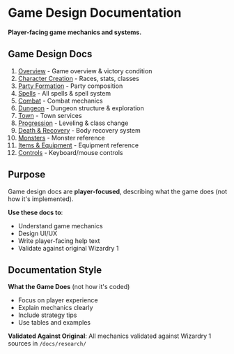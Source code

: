 # Game Design Documentation

**Player-facing game mechanics and systems.**

## Game Design Docs

1. [Overview](./01-overview.md) - Game overview & victory condition
2. [Character Creation](./02-character-creation.md) - Races, stats, classes
3. [Party Formation](./03-party-formation.md) - Party composition
4. [Spells](./04-spells.md) - All spells & spell system
5. [Combat](./05-combat.md) - Combat mechanics
6. [Dungeon](./06-dungeon.md) - Dungeon structure & exploration
7. [Town](./07-town.md) - Town services
8. [Progression](./08-progression.md) - Leveling & class change
9. [Death & Recovery](./09-death-recovery.md) - Body recovery system
10. [Monsters](./10-monsters.md) - Monster reference
11. [Items & Equipment](./11-items-equipment.md) - Equipment reference
12. [Controls](./12-controls.md) - Keyboard/mouse controls

## Purpose

Game design docs are **player-focused**, describing what the game does (not how it's implemented).

**Use these docs to**:
- Understand game mechanics
- Design UI/UX
- Write player-facing help text
- Validate against original Wizardry 1

## Documentation Style

**What the Game Does** (not how it's coded)
- Focus on player experience
- Explain mechanics clearly
- Include strategy tips
- Use tables and examples

**Validated Against Original**:
All mechanics validated against Wizardry 1 sources in `/docs/research/`
